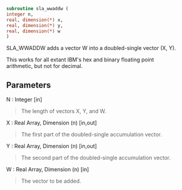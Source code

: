 ```fortran  
subroutine sla_wwaddw (  
integer n,  
real, dimension(*) x,  
real, dimension(*) y,  
real, dimension(*) w  
)  
```  
  
SLA_WWADDW adds a vector W into a doubled-single vector (X, Y).  
  
This works for all extant IBM's hex and binary floating point  
arithmetic, but not for decimal.  
  
## Parameters  
N : Integer [in]  
> The length of vectors X, Y, and W.  
  
X : Real Array, Dimension (n) [in,out]  
> The first part of the doubled-single accumulation vector.  
  
Y : Real Array, Dimension (n) [in,out]  
> The second part of the doubled-single accumulation vector.  
  
W : Real Array, Dimension (n) [in]  
> The vector to be added.  
  
